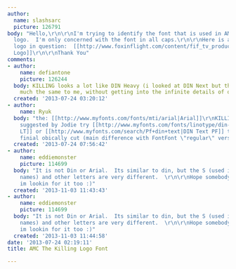 ```yaml
---
author:
  name: slashsarc
  picture: 126791
body: "Hello,\r\n\r\nI'm trying to identify the font that is used in AMC's \"The Killing\"
  logo.  I'm only concerned with the font in all caps.\r\n\r\nHere is a link to the
  logo in question:  [[http://www.foxinflight.com/content/fif_tv_products/76/gallery//(1)1216_theKilling_logo_for_large_use.jpg|The
  Logo]]\r\n\r\nThank You"
comments:
- author:
    name: defiantone
    picture: 126244
  body: KILLING looks a lot like DIN Heavy (i looked at DIN Next but they are all
    much the same to me, without getting into the infinite details of origin)
  created: '2013-07-24 03:20:12'
- author:
    name: Ryuk
  body: "the: [[http://www.myfonts.com/fonts/mti/arial|Arial]]\r\nKILLING: as previously
    suggested by Jodie try [[http://www.myfonts.com/fonts/linotype/din-next|DIN Next
    LT]] or [[http://www.myfonts.com/search/Pf+din+text|DIN Text PF]] to get /G top
    finial obically cut (main difference with FontFont \"regular\" version of [[http://www.myfonts.com/fonts/fontfont/ff-din|DIN]])"
  created: '2013-07-24 07:56:42'
- author:
    name: eddiemonster
    picture: 114699
  body: "It is not Din or Arial.  Its similar to din, but the S (used in other credit
    names) and other letters are very different.  \r\n\r\nHope somebody know the font,
    im lookin for it too :)"
  created: '2013-11-03 11:43:43'
- author:
    name: eddiemonster
    picture: 114699
  body: "It is not Din or Arial.  Its similar to din, but the S (used in other credit
    names) and other letters are very different.  \r\n\r\nHope somebody know the font,
    im lookin for it too :)"
  created: '2013-11-03 11:44:58'
date: '2013-07-24 02:19:11'
title: AMC The Killing Logo Font

---
```

